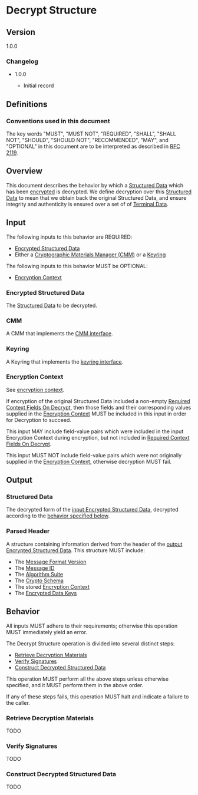 [//]: # "Copyright Amazon.com Inc. or its affiliates. All Rights Reserved."
[//]: # "SPDX-License-Identifier: CC-BY-SA-4.0"

# Decrypt Structure

## Version

1.0.0

### Changelog

- 1.0.0

  - Initial record

## Definitions

### Conventions used in this document

The key words "MUST", "MUST NOT", "REQUIRED", "SHALL", "SHALL NOT", "SHOULD", "SHOULD NOT", "RECOMMENDED", "MAY", and "OPTIONAL"
in this document are to be interpreted as described in [RFC 2119](https://tools.ietf.org/html/rfc2119).

## Overview

This document describes the behavior by which a [Structured Data](./structures.md#structured-data)
which has been [encrypted](./encrypt-structure.md) is decrypted.
We define decryption over this [Structured Data](./structures.md#structured-data) to mean that
we obtain back the original Structured Data,
and ensure integrity and authenticity is ensured over a set of of [Terminal Data](./structures.md#terminal-data).

## Input

The following inputs to this behavior are REQUIRED:

- [Encrypted Structured Data](#encrypted-structured-data)
- Either a [Cryptographic Materials Manager (CMM)](#cmm) or a [Keyring](#keyring)

The following inputs to this behavior MUST be OPTIONAL:

- [Encryption Context](#encryption-context)


### Encrypted Structured Data

The [Structured Data](./structures.md#structured-data) to be decrypted.

### CMM

A CMM that implements the [CMM interface](https://github.com/awslabs/aws-encryption-sdk-specification/blob/master/framework/cmm-interface.md).

### Keyring

A Keyring that implements the [keyring interface](https://github.com/awslabs/aws-encryption-sdk-specification/blob/master/framework/keyring-interface.md).

### Encryption Context

See [encryption context](./structures.md#encryption-context).

If encryption of the original Structured Data included a non-empty [Required Context Fields On Decrypt](./encrypt-structure.md#required-context-fields-on-decrypt),
then those fields and their corresponding values supplied in the [Encryption Context](./encrypt-structure.md#encryption-context)
MUST be included in this input in order for Decryption to succeed.

This input MAY include field-value pairs which were included in the input Encryption Context during encryption,
but not included in [Required Context Fields On Decrypt](./encrypt-structure.md#required-context-fields-on-decrypt).

This input MUST NOT include field-value pairs which were not originally supplied in the [Encryption Context](./encrypt-structure.md#encryption-context),
otherwise decryption MUST fail.

## Output

### Structured Data

The decrypted form of the [input Encrypted Structured Data](#encrypted-structured-data),
decrypted according to the [behavior specified below](#behavior).

### Parsed Header

A structure containing information derived from the header of the [output Encrypted Structured Data](#encrypted-structured-data).
This structure MUST include:
- The [Message Format Version](#TODO-truss-header)
- The [Message ID](#TODO-truss-header)
- The [Algorithm Suite](#TODO-truss-header)
- The [Crypto Schema](#TODO-truss-header)
- The stored [Encryption Context](#TODO-truss-header)
- The [Encrypted Data Keys](#TODO-truss-header)

## Behavior

All inputs MUST adhere to their requirements;
otherwise this operation MUST immediately yield an error.

The Decrypt Structure operation is divided into several distinct steps:

- [Retrieve Decryption Materials](#retrieve-decryption-materials)
- [Verify Signatures](#verify-signatures)
- [Construct Decrypted Structured Data](#construct-decrypted-structured-data)

This operation MUST perform all the above steps unless otherwise specified,
and it MUST perform them in the above order.

If any of these steps fails, this operation MUST halt and indicate a failure to the caller.

### Retrieve Decryption Materials

TODO

### Verify Signatures

TODO

### Construct Decrypted Structured Data

TODO
